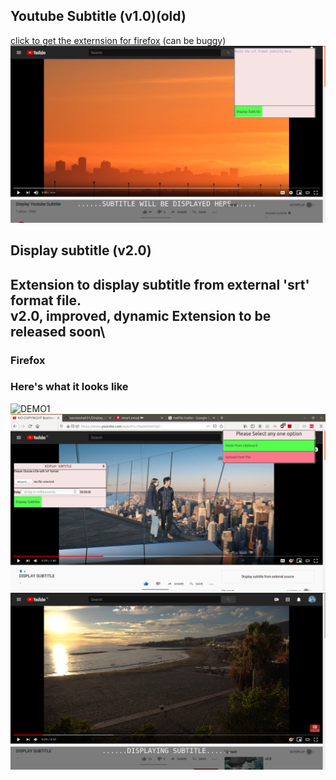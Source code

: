 ## Youtube Subtitle (v1.0)(old)
 <a href="https://bit.ly/youtube-subtitle">click to get the externsion for firefox</a> (can be buggy)\
![DEMO](./demo.png)

## Display subtitle (v2.0)
Extension to display subtitle from external 'srt' format file.\
v2.0, improved, dynamic
Extension to be released soon\
---
### Firefox


### Here's what it looks like

![DEMO1](./demo1.png)\
![DEMO2](./demo2.png)\
![DEMO3](./demo3.png)


